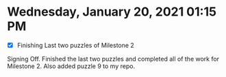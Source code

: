 # Wednesday, January 20, 2021 01:15 PM
- [x] Finishing Last two puzzles of Milestone 2

Signing Off. Finished the last two puzzles and completed all of the work for Milestone 2. Also added puzzle 9 to my repo. 